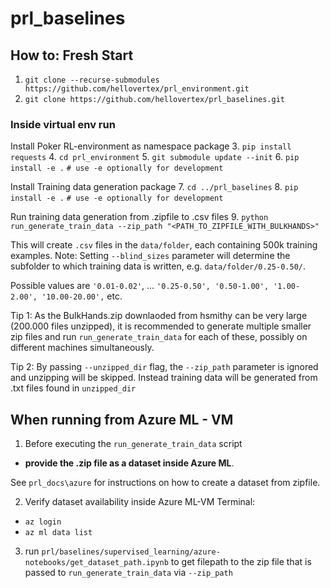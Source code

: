 # prl_baselines

## How to: Fresh Start
1. `git clone --recurse-submodules https://github.com/hellovertex/prl_environment.git`
2. `git clone https://github.com/hellovertex/prl_baselines.git`

### Inside virtual env run
Install Poker RL-environment as namespace package
3. `pip install requests`
4. `cd prl_environment`
5. `git submodule update --init`
6. `pip install -e .`  `# use -e optionally for development`

Install Training data generation package
7. `cd ../prl_baselines`
8. `pip install -e .`  `# use -e optionally for development`

Run training data generation from .zipfile to .csv files
9. `python run_generate_train_data --zip_path "<PATH_TO_ZIPFILE_WITH_BULKHANDS>"`

This will create `.csv` files in the `data/folder`, each containing 500k training examples.
Note: Setting `--blind_sizes` parameter will determine the subfolder to which training data
is written, e.g. `data/folder/0.25-0.50/`. 

Possible values are
`'0.01-0.02'`, ... `'0.25-0.50', '0.50-1.00', '1.00-2.00', '10.00-20.00',` etc.

Tip 1: As the BulkHands.zip downlaoded from hsmithy can be very large (200.000 files unzipped),
it is recommended to generate multiple smaller zip files and run `run_generate_train_data` 
for each of these, possibly on different machines simultaneously.

Tip 2: By passing `--unzipped_dir` flag, the `--zip_path` parameter is ignored and unzipping will 
be skipped. Instead training data will be generated from .txt files found in `unzipped_dir`



## When running from Azure ML - VM
1. Before executing the `run_generate_train_data` script
 - **provide the .zip file as a dataset inside Azure ML**.

See `prl_docs\azure` for instructions on how to create a dataset from zipfile. 

2. Verify dataset availability inside Azure ML-VM Terminal:
- `az login`
- `az ml data list`
3. run `prl/baselines/supervised_learning/azure-notebooks/get_dataset_path.ipynb` to get
filepath to the zip file that is passed to `run_generate_train_data` via `--zip_path`


